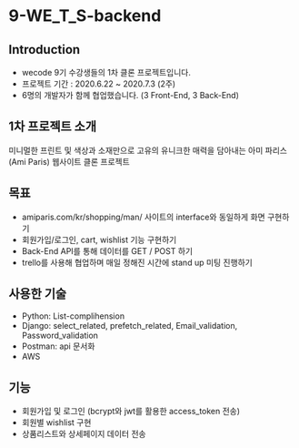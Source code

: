 # 9-WE_T_S-backend

## Introduction
- wecode 9기 수강생들의 1차 클론 프로젝트입니다.
- 프로젝트 기간 : 2020.6.22 ~ 2020.7.3 (2주)
- 6명의 개발자가 함께 협업했습니다. (3 Front-End, 3 Back-End)

## 1차 프로젝트 소개
미니멀한 프린트 및 색상과 소재만으로 고유의 유니크한 매력을 담아내는 아미 파리스(Ami Paris) 웹사이트 클론 프로젝트

## 목표
- amiparis.com/kr/shopping/man/ 사이트의 interface와 동일하게 화면 구현하기
- 회원가입/로그인, cart, wishlist 기능 구현하기
- Back-End API를 통해 데이터를 GET / POST 하기
- trello를 사용해 협업하며 매일 정해진 시간에 stand up 미팅 진행하기

## 사용한 기술
- Python: List-complihension
- Django: select_related, prefetch_related, Email_validation, Password_validation
- Postman: api 문서화
- AWS

## 기능
- 회원가입 및 로그인 (bcrypt와 jwt를 활용한 access_token 전송)
- 회원별 wishlist 구현
- 상품리스트와 상세페이지 데이터 전송
